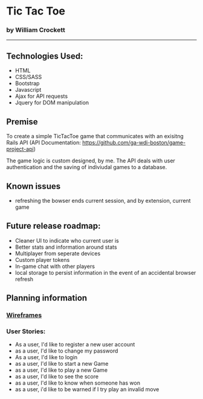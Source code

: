 

# Tic Tac Toe
### by William Crockett

___

## Technologies Used:

* HTML
* CSS/SASS
* Bootstrap
* Javascript
* Ajax for API requests
* Jquery for DOM manipulation


## Premise

To create a simple TicTacToe game that communicates with an exisitng Rails API
(API Documentation: https://github.com/ga-wdi-boston/game-project-api)

The game logic is custom designed, by me. The API deals with user authentication
and the saving of indiviudal games to a database.

## Known issues

* refreshing the bowser ends current session, and by extension, current game


## Future release roadmap:

* Cleaner UI to indicate who current user is
* Better stats and information around stats
* Multiplayer from seperate devices
* Custom player tokens
* In-game chat with other players
* local storage to persist information in the event of an accidental browser
refresh

## Planning information

### [Wireframes](https://i.imgur.com/LTOfA9T.jpg)

### User Stories:

* As a user, I'd like to register a new user account
* as a user, I'd like to change my password
* As a user, I'd like to login
* as a user, I'd like to start a new Game
* as a user, I'd like to play a new Game
* as a user, I'd like to see the score
* as a user, I'd like to know when someone has won
* as a user, i'd like to be warned if I try play an invalid move
